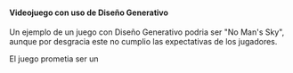 #### Videojuego con uso de Diseño Generativo

Un ejemplo de un juego con Diseño Generativo podria ser "No Man's Sky", aunque por desgracia este no cumplio las expectativas de los jugadores.

El juego prometia ser un
